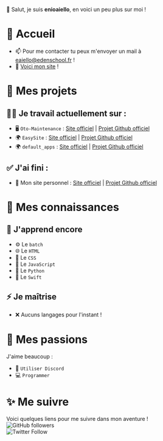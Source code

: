 👋 Salut, je suis **enioaiello**, en voici un peu plus sur moi !
# 🏡 Accueil
- 📫 Pour me contacter tu peux m'envoyer un mail à eaiello@edenschool.fr !
- 🔌 [Voici mon site](https://enioaiello.github.io/enioaiello) !
# 🔨 Mes projets
## 🧑‍🎓 Je travail actuellement sur :
- 🖥 `Oto-Maintenance` : [Site officiel](https://enioaiello.github.io/Oto-Maintenance) | [Projet Github officiel](https://github.com/enioaiello/Oto-Maintenance)
- 🌍 `EasySite` : [Site officiel](https://enioaiello.github.io/EasySite) | [Projet Github officiel](https://github.com/enioaiello/EasySite)
- 🌍 `default_apps` : [Site officiel](https://enioaiello.github.io/default_apps) | [Projet Github officiel](https://github.com/enioaiello/default_apps)
## ✅ J'ai fini :
- 🎉 Mon site personnel : [Site officiel](https://enioaiello.github.io/enioaiello) | [Projet Github officiel](https://github.com/enioaiello/enioaiello)
# 🧠 Mes connaissances
## 🤔 J'apprend encore
- ⚙️ Le `batch `
- 🌐 Le `HTML`
- 🎨 Le `CSS`
- 🤖 Le `JavaScript`
- 🐍 Le `Python`
- 🦅 Le `Swift`
## ⚡ Je maîtrise
- ❌ Aucuns langages pour l'instant !
# 🎈 Mes passions
J'aime beaucoup :
- 💬 `Utiliser Discord`
- 💻 `Programmer`
# ✨ Me suivre
Voici quelques liens pour me suivre dans mon aventure !\
![GitHub followers](https://img.shields.io/github/followers/enioaiello?style=social)\
![Twitter Follow](https://img.shields.io/twitter/follow/enioaiello?style=social)
